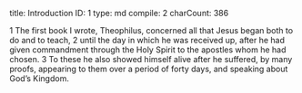 title:          Introduction
ID:             1
type:           md
compile:        2
charCount:      386


1 The first book I wrote, Theophilus, concerned all that Jesus began both to do and to teach, 2 until the day in which he was received up, after he had given commandment through the Holy Spirit to the apostles whom he had chosen. 3 To these he also showed himself alive after he suffered, by many proofs, appearing to them over a period of forty days, and speaking about God’s Kingdom. 